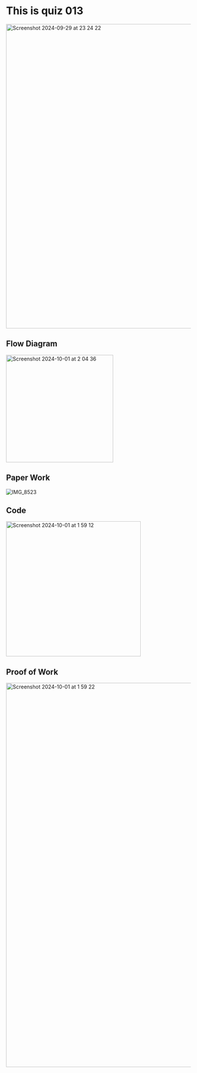 # This is quiz 013

<img width="827" alt="Screenshot 2024-09-29 at 23 24 22" src="https://github.com/user-attachments/assets/4f2674d2-8617-43f1-990d-7732b0fe3b27">


## Flow Diagram

<img width="292" alt="Screenshot 2024-10-01 at 2 04 36" src="https://github.com/user-attachments/assets/75815047-622c-4e0b-b529-636918629659">




## Paper Work

![IMG_8523](https://github.com/user-attachments/assets/c7817d36-42d1-4ce9-be00-e7c9fa7b74d3)



## Code

<img width="367" alt="Screenshot 2024-10-01 at 1 59 12" src="https://github.com/user-attachments/assets/c9f77269-0cd8-4f1e-852b-86d4164d098c">




## Proof of Work

<img width="1044" alt="Screenshot 2024-10-01 at 1 59 22" src="https://github.com/user-attachments/assets/aca825ff-bbda-42f4-9946-dadbbe671ffe">




